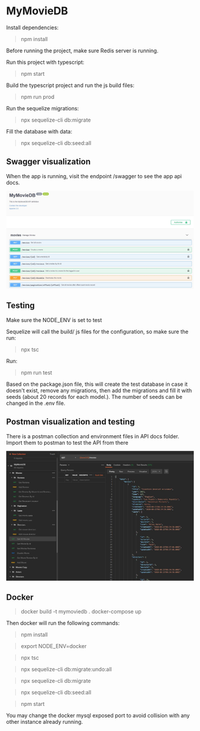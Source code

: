 # MyMovieDB

Install dependencies:

> npm install

Before running the project, make sure Redis server is running.

Run this project with typescript:

> npm start

Build the typescript project and run the js build files:

> npm run prod


Run the sequelize migrations:

> npx sequelize-cli db:migrate

Fill the database with data:

> npx sequelize-cli db:seed:all


## Swagger visualization

When the app is running, visit the endpoint /swagger to see the app api docs.

![alt text](mymoviedb-swagger-doc.jpg "MyMovieDB Swagger preview")

## Testing

Make sure the NODE_ENV is set to test

Sequelize will call the build/ js files for the configuration, so make sure the run:

> npx tsc

Run:

> npm run test

Based on the package.json file, this will create the test database in case it doesn't exist, remove any migrations, then add the migrations and fill it with seeds (about 20 records for each model.). The number of seeds can be changed in the .env file.

## Postman visualization and testing

There is a postman collection and environment files in API docs folder. Import them to postman to test the API from there

![alt text](mymoviedb-postman.jpg "MyMovieDB Swagger preview")


## Docker

> docker build -t mymoviedb .
> docker-compose up

Then docker will run the following commands:

> npm install

> export NODE_ENV=docker

> npx tsc

> npx sequelize-cli db:migrate:undo:all

> npx sequelize-cli db:migrate

> npx sequelize-cli db:seed:all

> npm start

You may change the docker mysql exposed port to avoid collision with any other instance already running.